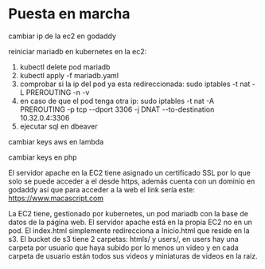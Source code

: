 # Puesta en marcha

cambiar ip de la ec2 en godaddy

reiniciar mariadb en kubernetes en la ec2:

1. kubectl delete pod mariadb
2. kubectl apply -f mariadb.yaml
2. comprobar si la ip del pod ya esta redireccionada: sudo iptables -t nat -L PREROUTING -n -v
3. en caso de que el pod tenga otra ip: sudo iptables -t nat -A PREROUTING -p tcp --dport 3306 -j DNAT --to-destination 10.32.0.4:3306
4. ejecutar sql en dbeaver

cambiar keys aws en lambda

cambiar keys en php

El servidor apache en la EC2 tiene asignado un certificado SSL por lo que solo se puede acceder a el desde https, además cuenta con un dominio en godaddy así que para acceder a la web el link sería este: https://www.macascript.com

La EC2 tiene, gestionado por kubernetes, un pod mariadb con la base de datos de la página web. El servidor apache está en la propia EC2 no en un pod. El index.html simplemente redirecciona a Inicio.html que reside en la s3. El bucket de s3 tiene 2 carpetas: htmls/ y users/, en users hay una carpeta por usuario que haya subido por lo menos un video y en cada carpeta de usuario están todos sus videos y miniaturas de videos en la raiz.

